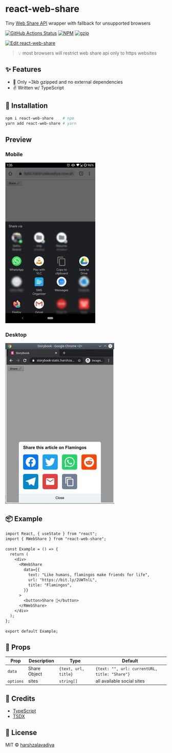 # react-web-share

Tiny [Web Share API](https://developer.mozilla.org/en-US/docs/Web/API/Navigator/share) wrapper with fallback for unsupported browsers

[![GitHub Actions Status](https://github.com/harshzalavadiya/react-web-share/workflows/NodeJS/badge.svg)](https://github.com/harshzalavadiya/react-web-share/actions)
[![NPM](https://img.shields.io/npm/v/react-web-share.svg)](https://npm.im/react-web-share)
[![gzip](https://badgen.net/bundlephobia/minzip/react-web-share@latest)](https://bundlephobia.com/result?p=react-web-share@latest)

[![Edit react-web-share](https://codesandbox.io/static/img/play-codesandbox.svg)](https://codesandbox.io/s/react-web-share-46skt?fontsize=14&hidenavigation=1&theme=dark)

> 💡 most browsers will restrict web share api only to https websites

## ✨ Features

- 🍃 Only ~3kb gzipped and no external dependencies
- ✌ Written w/ TypeScript

## 🔧 Installation

```bash
npm i react-web-share    # npm
yarn add react-web-share # yarn
```

## Preview

### Mobile

![Mobile Preview](preview/preview-mobile.jpg)

### Desktop

![Desktop Preview](preview/preview-desktop.jpg)

## 📦 Example

```tsx
import React, { useState } from "react";
import { RWebShare } from "react-web-share";

const Example = () => {
  return (
    <div>
      <RWebShare
        data={{
          text: "Like humans, flamingos make friends for life",
          url: "https://bit.ly/2UWTnlL",
          title: "Flamingos",
        }}
      >
        <button>Share 🔗</button>
      </RWebShare>
    </div>
  );
};

export default Example;
```

## 👀 Props

| Prop      | Description  | Type                 | Default                                       |
| --------- | ------------ | -------------------- | --------------------------------------------- |
| `data`    | Share Object | `{text, url, title}` | `{text: "", url: currentURL, title: "Share"}` |
| `options` | sites        | `string[]`           | all available social sites                    |

## 🤠 Credits

- [TypeScript](https://github.com/microsoft/typescript)
- [TSDX](https://github.com/jaredpalmer/tsdx)

## 📜 License

MIT &copy; [harshzalavadiya](https://github.com/harshzalavadiya)
